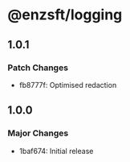 # @enzsft/logging

## 1.0.1

### Patch Changes

- fb8777f: Optimised redaction

## 1.0.0

### Major Changes

- 1baf674: Initial release
